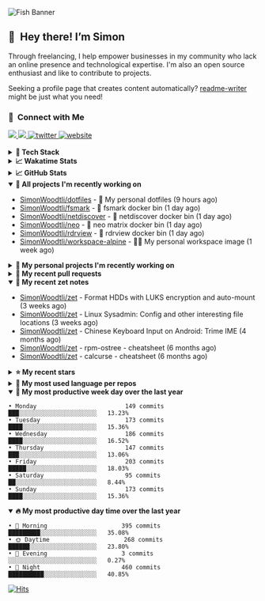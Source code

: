 ![Fish Banner](assets/fish.webp)

## 👋 &nbsp;Hey there! I’m Simon

Through freelancing, I help empower businesses in my community who lack
an online presence and technological expertise. I'm also an open source
enthusiast and like to contribute to projects.

Seeking a profile page that creates content automatically?
[readme-writer] might be just what you need!

### 🤝 &nbsp;Connect with Me

<div align="left">
<a href="https://linkedin.com/in/simonwoodtli" target="_blank">
<img src="https://img.shields.io/badge/linkedin-1E77B5?style=for-the-badge&logo=linkedin&logoColor=white alt=linkedin" />
</a>
<a href="https://github.com/simonwoodtli" target="_blank">
<img src="https://img.shields.io/badge/github-24292E?style=for-the-badge&logo=github&logoColor=white alt=github" />
</a>
<a href="https://twitter.com/simonwoodtlidev" target="_blank">
<img src="https://img.shields.io/badge/twitter-26a7de?style=for-the-badge&logo=twitter&logoColor=white" alt="twitter"/>
</a>
<a href="https://simonwoodtli.com" target="_blank">
<img src="https://img.shields.io/badge/website-E2925F?style=for-the-badge&logo=google-chrome&logoColor=white" alt="website"/>
</a>
</div>
<br/>


<details>
  <summary><b>🧰 Tech Stack</b></summary>
  <div align="center">
  <a href="https://skillicons.dev" target="_blank">
  <img src="https://skillicons.dev/icons?i=js,html,css,bash,python,go,postgresql,docker,vim,linux" alt="JavaScript, HTML, CSS, Bash, Python, Go, PostgreSQL, Docker, Vim,
  Linux">
  </a>
  </div>
</details>

<details>
  <summary><b>📈 Wakatime Stats</b></summary>
  <p align="center"><a href="https://wakatime.com/@SimonWoodtli">
  <img align="center" width="400" height="300" src="https://wakatime.com/share/@SimonWoodtli/7761bcef-e104-47d9-912a-dfd6bf08868b.svg" />
  </a>
  <a href="https://wakatime.com/@SimonWoodtli">
  <img align="center" width="400" height="300" src="https://wakatime.com/share/@SimonWoodtli/341953df-6a40-47b7-8220-ace4eabe0a17.svg" />
  </a></p>

  <h4><b>💬 I've been working with the following languages over the last 7 days</b></h4>

```
• GDScript3                      7 hrs 30 mins                  ███████░░░░░░░░░░░░░░░░░░   29.83%
• Bash                           6 hrs 8 mins                   ██████░░░░░░░░░░░░░░░░░░░   24.36%
• Objective-C                    2 hrs 17 mins                  ██░░░░░░░░░░░░░░░░░░░░░░░   9.09%
• TSQL                           2 hrs 6 mins                   ██░░░░░░░░░░░░░░░░░░░░░░░   8.35%
• Markdown                       1 hr 25 mins                   █░░░░░░░░░░░░░░░░░░░░░░░░   5.66%
• YAML                           1 hr 15 mins                   █░░░░░░░░░░░░░░░░░░░░░░░░   5.01%
• MySQL                          1 hr 15 mins                   █░░░░░░░░░░░░░░░░░░░░░░░░   5%
• Ezhil                          1 hr 11 mins                   █░░░░░░░░░░░░░░░░░░░░░░░░   4.72%
• Cheetah                        57 mins                        █░░░░░░░░░░░░░░░░░░░░░░░░   3.79%
• Assembly                       19 mins                        ░░░░░░░░░░░░░░░░░░░░░░░░░   1.29%
• GDScript                       18 mins                        ░░░░░░░░░░░░░░░░░░░░░░░░░   1.21%
• JSON                           7 mins                         ░░░░░░░░░░░░░░░░░░░░░░░░░   0.48%
• log                            7 mins                         ░░░░░░░░░░░░░░░░░░░░░░░░░   0.48%
• ActionScript 3                 6 mins                         ░░░░░░░░░░░░░░░░░░░░░░░░░   0.4%
• conf                           2 mins                         ░░░░░░░░░░░░░░░░░░░░░░░░░   0.19%
• Other                          1 min                          ░░░░░░░░░░░░░░░░░░░░░░░░░   0.12%
• RPMSpec                        0 secs                         ░░░░░░░░░░░░░░░░░░░░░░░░░   0.01%
```

  <h4>👷 I've been working on the following projects over the last 7 days</h4>

```
• Private                        7 hrs 48 mins                  ████████░░░░░░░░░░░░░░░░░   31.03%
• Unknown Project                7 hrs 37 mins                  ████████░░░░░░░░░░░░░░░░░   30.25%
• dotfiles                       7 hrs 34 mins                  ████████░░░░░░░░░░░░░░░░░   30.05%
• workspace-alpine               1 hr 12 mins                   █░░░░░░░░░░░░░░░░░░░░░░░░   4.79%
• rdrview                        15 mins                        ░░░░░░░░░░░░░░░░░░░░░░░░░   1.04%
• zet                            10 mins                        ░░░░░░░░░░░░░░░░░░░░░░░░░   0.7%
• cloud-os                       10 mins                        ░░░░░░░░░░░░░░░░░░░░░░░░░   0.69%
• fsmark                         10 mins                        ░░░░░░░░░░░░░░░░░░░░░░░░░   0.68%
• neo                            6 mins                         ░░░░░░░░░░░░░░░░░░░░░░░░░   0.44%
• netdiscover                    4 mins                         ░░░░░░░░░░░░░░░░░░░░░░░░░   0.32%
```

  <h4><b>🛠️ I've been working with the following editors over the last 7 days</b></h4>

```
• Vim                            25 hrs 11 mins                 █████████████████████████   100%
```

  <h4><b>💻 I've been working with the following operating systems over the last 7 days</b></h4>

```
• Linux                          25 hrs 11 mins                 █████████████████████████   100%
```

</details>

<details>
  <summary><b>📈 GitHub Stats</b></summary>
  <div align="center">
  <a href="https://github.com/anuraghazra/github-readme-stats"> 
  <img src="https://github-readme-stats.vercel.app/api?username=simonwoodtli&theme=onedark&show_icons=true&hide_rank=true&custom_title=Stats&count_private=true&hide_border=true&hide=issues&line_height=24&bg_color=0d1117" alt="Github Stats">
  <img src="https://github-readme-stats.vercel.app/api/top-langs/?username=simonwoodtli&layout=compact&theme=onedark&count_private=true&hide_border=true&bg_color=0d1117" alt="Top Langs">
  </a>
  </div>
</details>

<details open="">
  <summary><b>👷 All projects I'm recently working on</b></summary>

* [SimonWoodtli/dotfiles](https://github.com/SimonWoodtli/dotfiles) - 🏡 My personal dotfiles (9 hours ago)
* [SimonWoodtli/fsmark](https://github.com/SimonWoodtli/fsmark) - 🐋 fsmark docker bin (1 day ago)
* [SimonWoodtli/netdiscover](https://github.com/SimonWoodtli/netdiscover) - 🐋 netdiscover docker bin (1 day ago)
* [SimonWoodtli/neo](https://github.com/SimonWoodtli/neo) - 🐋 neo matrix docker bin (1 day ago)
* [SimonWoodtli/rdrview](https://github.com/SimonWoodtli/rdrview) - 🐋 rdrview docker bin (1 day ago)
* [SimonWoodtli/workspace-alpine](https://github.com/SimonWoodtli/workspace-alpine) - 🤖🐳 My personal workspace image (1 week ago)

</details>
<details>
  <summary><b>🌱 My personal projects I'm recently working on</b></summary>

* [SimonWoodtli/dotfiles](https://github.com/SimonWoodtli/dotfiles) - 🏡 My personal dotfiles (9 hours ago)
* [SimonWoodtli/fsmark](https://github.com/SimonWoodtli/fsmark) - 🐋 fsmark docker bin (1 day ago)
* [SimonWoodtli/netdiscover](https://github.com/SimonWoodtli/netdiscover) - 🐋 netdiscover docker bin (1 day ago)
* [SimonWoodtli/neo](https://github.com/SimonWoodtli/neo) - 🐋 neo matrix docker bin (1 day ago)
* [SimonWoodtli/rdrview](https://github.com/SimonWoodtli/rdrview) - 🐋 rdrview docker bin (1 day ago)
* [SimonWoodtli/workspace-alpine](https://github.com/SimonWoodtli/workspace-alpine) - 🤖🐳 My personal workspace image (1 week ago)

</details>
<details>
  <summary><b>🔨 My recent pull requests</b></summary>

* [feat: add wireguard-generate-keys script](https://github.com/SimonWoodtli/dotfiles-old/pull/14) on [SimonWoodtli/dotfiles-old](https://github.com/SimonWoodtli/dotfiles-old) (12 months ago)
* [feat: add video-to-gif script](https://github.com/SimonWoodtli/dotfiles-old/pull/13) on [SimonWoodtli/dotfiles-old](https://github.com/SimonWoodtli/dotfiles-old) (13 months ago)
* [feat: add spoof-mac-linux script](https://github.com/SimonWoodtli/dotfiles-old/pull/12) on [SimonWoodtli/dotfiles-old](https://github.com/SimonWoodtli/dotfiles-old) (13 months ago)
* [feat: add sp-tmux script](https://github.com/SimonWoodtli/dotfiles-old/pull/11) on [SimonWoodtli/dotfiles-old](https://github.com/SimonWoodtli/dotfiles-old) (13 months ago)
* [feat: add sp script](https://github.com/SimonWoodtli/dotfiles-old/pull/10) on [SimonWoodtli/dotfiles-old](https://github.com/SimonWoodtli/dotfiles-old) (13 months ago)

</details>
<details open="">
  <summary><b>📝 My recent zet notes</b></summary>

* [SimonWoodtli/zet](https://github.com/SimonWoodtli/zet/tree/5c90053d8e9e429e7f6f68f557c97d080eaeb3b2/20230908235916) - Format HDDs with LUKS encryption and auto-mount (3 weeks ago)
* [SimonWoodtli/zet](https://github.com/SimonWoodtli/zet/tree/f4e6f009cb8f8ff44e9646977125d87dd8f845f9/20230908235236) - Linux Sysadmin: Config and other interesting file locations (3 weeks ago)
* [SimonWoodtli/zet](https://github.com/SimonWoodtli/zet/tree/d442487a83af583abd23719912a1c1f7496cff33/20230620172505) - Chinese Keyboard Input on Android: Trime IME (4 months ago)
* [SimonWoodtli/zet](https://github.com/SimonWoodtli/zet/tree/3d9625f8bc632c595fa8b28b6f6f09026dd9eec2/20230418171555) - rpm-ostree - cheatsheet (6 months ago)
* [SimonWoodtli/zet](https://github.com/SimonWoodtli/zet/tree/ac39e3c3413746ceaca835b27435b1307b8ece5a/20230405141750) - calcurse - cheatsheet (6 months ago)

</details>
<details>
  <summary><b>⭐ My recent stars</b></summary>

* [NetworkBlockDevice/nbd](https://github.com/NetworkBlockDevice/nbd) - Network Block Device (2 weeks ago)
* [SpotX-CLI/SpotX-Linux](https://github.com/SpotX-CLI/SpotX-Linux) - Spotify Ad blocker based on SpotX for Linux (2 weeks ago)
* [webmin/webmin](https://github.com/webmin/webmin) - Powerful and flexible web-based server management control panel (2 weeks ago)
* [rustdesk/rustdesk](https://github.com/rustdesk/rustdesk) - An open-source remote desktop, and alternative to TeamViewer. (5 months ago)
* [essembeh/gnome-extensions-cli](https://github.com/essembeh/gnome-extensions-cli) - Command line tool to manage your Gnome Shell extensions (5 months ago)

</details>
<details>
  <summary><b>💬 My most used language per repos</b></summary>

```
• Shell                          15 repos                       █████████████████░░░░░░░░   68.18%
• Dockerfile                     1 repo                         █░░░░░░░░░░░░░░░░░░░░░░░░   4.55%
• JavaScript                     1 repo                         █░░░░░░░░░░░░░░░░░░░░░░░░   4.55%
• CSS                            3 repos                        ███░░░░░░░░░░░░░░░░░░░░░░   13.64%
• Nix                            1 repo                         █░░░░░░░░░░░░░░░░░░░░░░░░   4.55%
• HTML                           1 repo                         █░░░░░░░░░░░░░░░░░░░░░░░░   4.55%
```

</details>
<details open="">
  <summary><b>📆 My most productive week day over the last year</b></summary>

```
• Monday                         149 commits                    ███░░░░░░░░░░░░░░░░░░░░░░   13.23%
• Tuesday                        173 commits                    ████░░░░░░░░░░░░░░░░░░░░░   15.36%
• Wednesday                      186 commits                    ████░░░░░░░░░░░░░░░░░░░░░   16.52%
• Thursday                       147 commits                    ███░░░░░░░░░░░░░░░░░░░░░░   13.06%
• Friday                         203 commits                    █████░░░░░░░░░░░░░░░░░░░░   18.03%
• Saturday                       95 commits                     ██░░░░░░░░░░░░░░░░░░░░░░░   8.44%
• Sunday                         173 commits                    ████░░░░░░░░░░░░░░░░░░░░░   15.36%
```

</details>
<details open="">
  <summary><b>🔥 My most productive day time over the last year</b></summary>

```
• 🌅 Morning                     395 commits                    █████████░░░░░░░░░░░░░░░░   35.08%
• 🌞 Daytime                     268 commits                    ██████░░░░░░░░░░░░░░░░░░░   23.80%
• 🌇 Evening                     3 commits                      ░░░░░░░░░░░░░░░░░░░░░░░░░   0.27%
• 🌃 Night                       460 commits                    ██████████░░░░░░░░░░░░░░░   40.85%
```

</details>

[![Hits](https://hits.seeyoufarm.com/api/count/incr/badge.svg?url=https%3A%2F%2Fgithub.com%2Fsimonwoodtli&count_bg=%23689D6A&title_bg=%23282828&icon=&icon_color=%23E7E7E7&title=views+%28today+%2F+total%29&edge_flat=false)](https://hits.seeyoufarm.com)

[readme-writer]: <https://github.com/SimonWoodtli/readme-writer>
